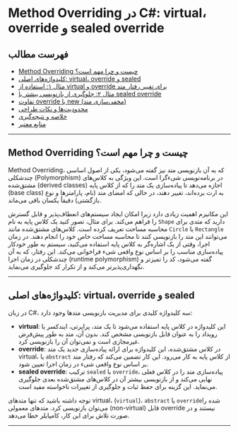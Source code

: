﻿# Method Overriding در C#: virtual، override و sealed override

## فهرست مطالب
- [Method Overriding چیست و چرا مهم است؟](#method-overriding-چیست-و-چرا-مهم-است)
- [کلیدواژه‌های اصلی: virtual، override و sealed](#کلیدواژههای-اصلی-virtual-override-و-sealed)
- [مثال ۱: استفاده از virtual و override برای تغییر رفتار متد](#مثال-۱-استفاده-از-virtual-و-override-برای-تغییر-رفتار-متد)
- [مثال ۲: جلوگیری از بازنویسی بیشتر با sealed override](#مثال-۲-جلوگیری-از-بازنویسی-بیشتر-با-sealed-override)
- [تفاوت override با new (مخفی‌سازی متد)](#تفاوت-override-با-new-مخفی‌سازی-متد)
- [محدودیت‌ها و نکات طراحی](#محدودیتها-و-نکات-طراحی)
- [خلاصه و نتیجه‌گیری](#خلاصه-و-نتیجهگیری)
- [منابع معتبر](#منابع-معتبر)

---
## Method Overriding چیست و چرا مهم است؟
Method Overriding، که به آن بازنویسی متد نیز گفته می‌شود، یکی از اصول اساسی چندشکلی (Polymorphism) در برنامه‌نویسی شیءگرا است. این ویژگی به کلاس‌های مشتق‌شده (derived classes) اجازه می‌دهد تا پیاده‌سازی یک متد را که از کلاس پایه (base class) به ارث برده‌اند، تغییر دهند، در حالی که امضای متد (نام، پارامترها و نوع بازگشتی) دقیقاً یکسان باقی می‌ماند.

این مکانیزم اهمیت زیادی دارد زیرا امکان ایجاد سیستم‌های انعطاف‌پذیر و قابل گسترش را فراهم می‌کند. برای مثال، تصور کنید یک کلاس پایه به نام `Shape` دارید که متدی برای محاسبه مساحت تعریف کرده است. کلاس‌های مشتق‌شده مانند `Circle` یا `Rectangle` می‌توانند این متد را بازنویسی کنند تا محاسبه مساحت خاص خود را انجام دهند. در زمان اجرا، وقتی از یک اشاره‌گر به کلاس پایه استفاده می‌کنید، سیستم به طور خودکار پیاده‌سازی مناسب را بر اساس نوع واقعی شیء فراخوانی می‌کند. این رفتار، که به آن چندشکلی در زمان اجرا (runtime polymorphism) گفته می‌شود، کد را تمیزتر و نگهداری‌پذیرتر می‌کند و از تکرار کد جلوگیری می‌نماید.

---

## کلیدواژه‌های اصلی: virtual، override و sealed
در زبان C#، سه کلیدواژه کلیدی برای مدیریت بازنویسی متدها وجود دارد:

- **virtual**: این کلیدواژه در کلاس پایه استفاده می‌شود تا یک متد، پراپرتی، ایندکسر یا رویداد را به عنوان قابل بازنویسی مشخص کند. بدون آن، متد به طور پیش‌فرض غیرمجازی است و نمی‌توان آن را بازنویسی کرد.  
- **override**: در کلاس مشتق‌شده، این کلیدواژه برای ارائه پیاده‌سازی جدید یک متد virtual، یا `abstract` از کلاس پایه به کار می‌رود. این کار تضمین می‌کند که رفتار متد بر اساس نوع واقعی شیء در زمان اجرا تعیین شود.  
- **sealed override**: ترکیب `sealed` با `override`، پیاده‌سازی متد را در کلاس فعلی نهایی می‌کند و از بازنویسی بیشتر آن در کلاس‌های مشتق‌شده بعدی جلوگیری می‌نماید. این گزینه برای حفظ ثبات و جلوگیری از تغییرات ناخواسته مفید است.

توجه داشته باشید که تنها متدهای virtual، (`virtual`)، `abstract` یا `override`‌شده را می‌توان بازنویسی کرد. متدهای معمولی (non-virtual) قابل override نیستند و در صورت تلاش برای این کار، کامپایلر خطا می‌دهد.

---